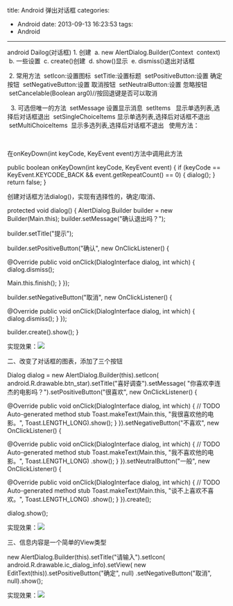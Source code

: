title: Android 弹出对话框
categories:
  - Android
date: 2013-09-13 16:23:53
tags:
  - Android
---

<span>android Dailog(对话框)
<wbr />1. <wbr />创建
<wbr /> a. <wbr />new AlertDialog.Builder(Context <wbr /> context)
<wbr /> b. <wbr />一些设置
<wbr /> c. <wbr />create()创建
<wbr /> d. <wbr />show()显示
<wbr /> e. <wbr />dismiss()退出对话框</span>

<span> <wbr />2. <wbr />常用方法
<wbr /> setIcon:设置图标
<wbr /> setTitle:设置标题
<wbr /> setPositiveButton:设置 确定按钮
<wbr /> setNegativeButton:设置 取消按钮
<wbr /> setNeutralButton:设置 忽略按钮
<wbr /> setCancelable(Boolean arg0)//按回退键是否可以取消</span>

<span> <wbr /> <wbr />3. <wbr />可选但唯一的方法
<wbr /> setMessage 设置显示消息
<wbr /> setItems <wbr /> <wbr /> 显示单选列表,选择后对话框退出
<wbr /> setSingleChoiceItems 显示单选列表,选择后对话框不退出
<wbr /> setMultiChoiceItems <wbr /> 显示多选列表,选择后对话框不退出
<wbr /> <wbr /> 使用方法：</span>

&nbsp;

在onKeyDown(int keyCode, KeyEvent event)方法中调用此方法

public boolean onKeyDown(int keyCode, KeyEvent event) {
if (keyCode == KeyEvent.KEYCODE_BACK &amp;&amp; event.getRepeatCount() == 0) {
dialog();
}
return false;
}

创建对话框方法dialog()，实现有选择性的，确定/取消、

protected void dialog() {
AlertDialog.Builder builder = new Builder(Main.this);
builder.setMessage("确认退出吗？");

builder.setTitle("提示");

builder.setPositiveButton("确认", new OnClickListener() {

@Override
public void onClick(DialogInterface dialog, int which) {
dialog.dismiss();

Main.this.finish();
}
});

builder.setNegativeButton("取消", new OnClickListener() {

@Override
public void onClick(DialogInterface dialog, int which) {
dialog.dismiss();
}
});

builder.create().show();
}

实现效果：![](http://pic002.cnblogs.com/images/2010/133128/2010111511252588.png)

二、改变了对话框的图表，添加了三个按钮

Dialog dialog = new AlertDialog.Builder(this).setIcon(
android.R.drawable.btn_star).setTitle("喜好调查").setMessage(
"你喜欢李连杰的电影吗？").setPositiveButton("很喜欢",
new OnClickListener() {

@Override
public void onClick(DialogInterface dialog, int which) {
// TODO Auto-generated method stub
Toast.makeText(Main.this, "我很喜欢他的电影。",
Toast.LENGTH_LONG).show();
}
}).setNegativeButton("不喜欢", new OnClickListener() {

@Override
public void onClick(DialogInterface dialog, int which) {
// TODO Auto-generated method stub
Toast.makeText(Main.this, "我不喜欢他的电影。", Toast.LENGTH_LONG)
.show();
}
}).setNeutralButton("一般", new OnClickListener() {

@Override
public void onClick(DialogInterface dialog, int which) {
// TODO Auto-generated method stub
Toast.makeText(Main.this, "谈不上喜欢不喜欢。", Toast.LENGTH_LONG)
.show();
}
}).create();

dialog.show();

实现效果：![](http://pic002.cnblogs.com/images/2010/133128/2010111511254541.png)

三、信息内容是一个简单的View类型

new AlertDialog.Builder(this).setTitle("请输入").setIcon(
android.R.drawable.ic_dialog_info).setView(
new EditText(this)).setPositiveButton("确定", null)
.setNegativeButton("取消", null).show();

实现效果：![](http://pic002.cnblogs.com/images/2010/133128/2010111511261716.png)
